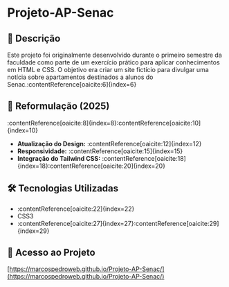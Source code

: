 # Projeto-AP-Senac

## 📘 Descrição

Este projeto foi originalmente desenvolvido durante o primeiro semestre da faculdade como parte de um exercício prático para aplicar conhecimentos em HTML e CSS. O objetivo era criar um site fictício para divulgar uma notícia sobre apartamentos destinados a alunos do Senac.:contentReference[oaicite:6]{index=6}

## 🔄 Reformulação (2025)

:contentReference[oaicite:8]{index=8}:contentReference[oaicite:10]{index=10}

- **Atualização do Design:** :contentReference[oaicite:12]{index=12}
- **Responsividade:** :contentReference[oaicite:15]{index=15}
- **Integração do Tailwind CSS:** :contentReference[oaicite:18]{index=18}:contentReference[oaicite:20]{index=20}

## 🛠️ Tecnologias Utilizadas

- :contentReference[oaicite:22]{index=22}
- CSS3
- :contentReference[oaicite:27]{index=27}:contentReference[oaicite:29]{index=29}

  
## 🚀 Acesso ao Projeto

[https://marcospedroweb.github.io/Projeto-AP-Senac/](https://marcospedroweb.github.io/Projeto-AP-Senac/)
